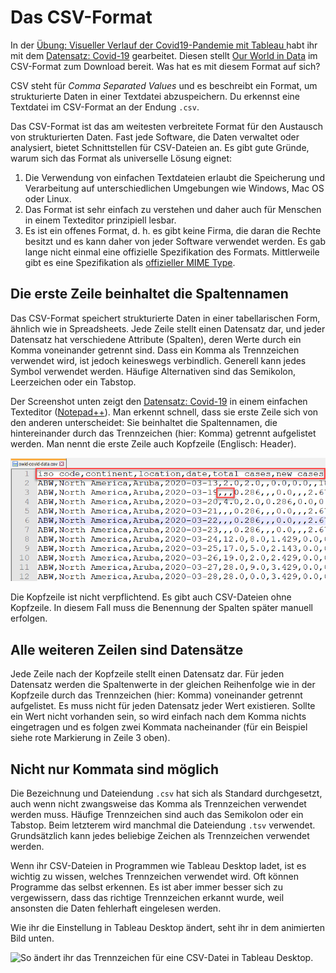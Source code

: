 # Das CSV-Format

In der [Übung: Visueller Verlauf der Covid19-Pandemie mit Tableau ](https://www.notion.so/bung-Visueller-Verlauf-der-Covid19-Pandemie-mit-Tableau-bd643e311721433ea2394b4b9e9f628b)habt ihr mit dem [Datensatz: Covid-19](../../../datensaetze-und-uebungen/datensaetze/covid19.md) gearbeitet. Diesen stellt [Our World in Data](https://ourworldindata.org/) im CSV-Format zum Download bereit. Was hat es mit diesem Format auf sich?

CSV steht für _Comma Separated Values_ und es beschreibt ein Format, um strukturierte Daten in einer Textdatei abzuspeichern. Du erkennst eine Textdatei im CSV-Format an der Endung `.csv`.

Das CSV-Format ist das am weitesten verbreitete Format für den Austausch von strukturierten Daten. Fast jede Software, die Daten verwaltet oder analysiert, bietet Schnittstellen für CSV-Dateien an. Es gibt gute Gründe, warum sich das Format als universelle Lösung eignet:

1. Die Verwendung von einfachen Textdateien erlaubt die Speicherung und Verarbeitung auf unterschiedlichen Umgebungen wie Windows, Mac OS oder Linux.
2. Das Format ist sehr einfach zu verstehen und daher auch für Menschen in einem Texteditor prinzipiell lesbar.
3. Es ist ein offenes Format, d. h. es gibt keine Firma, die daran die Rechte besitzt und es kann daher von jeder Software verwendet werden. Es gab lange nicht einmal eine offizielle Spezifikation des Formats. Mittlerweile gibt es eine Spezifikation als [offizieller MIME Type](https://tools.ietf.org/html/rfc4180).

## Die erste Zeile beinhaltet die Spaltennamen

Das CSV-Format speichert strukturierte Daten in einer tabellarischen Form, ähnlich wie in Spreadsheets. Jede Zeile stellt einen Datensatz dar, und jeder Datensatz hat verschiedene Attribute (Spalten), deren Werte durch ein Komma voneinander getrennt sind. Dass ein Komma als Trennzeichen verwendet wird, ist jedoch keineswegs verbindlich. Generell kann jedes Symbol verwendet werden. Häufige Alternativen sind das Semikolon, Leerzeichen oder ein Tabstop.

Der Screenshot unten zeigt den [Datensatz: Covid-19](https://www.notion.so/Datensatz-Covid-19-5d1cae3624dc4690b4ab1be2991cd96f) in einem einfachen Texteditor ([Notepad++](https://notepad-plus-plus.org/downloads/)). Man erkennt schnell, dass sie erste Zeile sich von den anderen unterscheidet: Sie beinhaltet die Spaltennamen, die hintereinander durch das Trennzeichen (hier: Komma) getrennt aufgelistet werden. Man nennt die erste Zeile auch Kopfzeile (Englisch: Header).

![Der Covid19-Datensatz in Notepad++ geöffnet.](<../../../.gitbook/assets/image (22).png>)

Die Kopfzeile ist nicht verpflichtend. Es gibt auch CSV-Dateien ohne Kopfzeile. In diesem Fall muss die Benennung der Spalten später manuell erfolgen.

## Alle weiteren Zeilen sind Datensätze

Jede Zeile nach der Kopfzeile stellt einen Datensatz dar. Für jeden Datensatz werden die Spaltenwerte in der gleichen Reihenfolge wie in der Kopfzeile durch das Trennzeichen (hier: Komma) voneinander getrennt aufgelistet. Es muss nicht für jeden Datensatz jeder Wert existieren. Sollte ein Wert nicht vorhanden sein, so wird einfach nach dem Komma nichts eingetragen und es folgen zwei Kommata nacheinander (für ein Beispiel siehe rote Markierung in Zeile 3 oben).

## Nicht nur Kommata sind möglich

Die Bezeichnung und Dateiendung `.csv` hat sich als Standard durchgesetzt, auch wenn nicht zwangsweise das Komma als Trennzeichen verwendet werden muss. Häufige Trennzeichen sind auch das Semikolon oder ein Tabstop. Beim letzterem wird manchmal die Dateiendung `.tsv` verwendet. Grundsätzlich kann jedes beliebige Zeichen als Trennzeichen verwendet werden.

Wenn ihr CSV-Dateien in Programmen wie Tableau Desktop ladet, ist es wichtig zu wissen, welches Trennzeichen verwendet wird. Oft können Programme das selbst erkennen. Es ist aber immer besser sich zu vergewissern, dass das richtige Trennzeichen erkannt wurde, weil ansonsten die Daten fehlerhaft eingelesen werden.

Wie ihr die Einstellung in Tableau Desktop ändert, seht ihr in dem animierten Bild unten.

![So ändert ihr das Trennzeichen für eine CSV-Datei in Tableau Desktop.](../../../.gitbook/assets/tableau\_change\_csv\_separator.gif)

